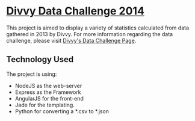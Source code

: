 # [Divvy Data Challenge 2014](https://divvybikes.com/datachallenge)

This project is aimed to display a variety of statistics calculated from data gathered in 2013 by Divvy. For more information regarding the data challenge, please visit [Divvy's Data Challenge Page](https://divvybikes.com/datachallenge).

## Technology Used

The project is using: 

- NodeJS as the web-server
- Express as the Framework
- AngularJS for the front-end
- Jade for the templating.
- Python for converting a *.csv to *.json